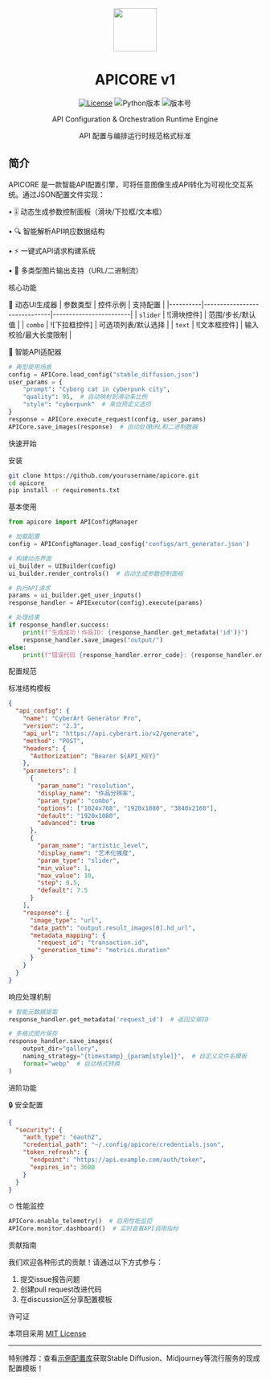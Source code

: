 <div align="center">

<image src="https://github.com/user-attachments/assets/9e91bfd4-4448-4668-bede-6eafb0b42888" height="86"/>

# APICORE v1

[![License](https://img.shields.io/badge/License-MIT-blue.svg)](https://opensource.org/licenses/MIT)
![Python版本](https://img.shields.io/badge/Python-3.8%2B-brightgreen)
![版本号](https://img.shields.io/badge/Version-1.0.0-orange)

API Configuration & Orchestration Runtime Engine​

​​API 配置与编排运行时规范​格式标准

</div>

## 简介

APICORE 是一款智能API配置引擎，可将任意图像生成API转化为可视化交互系统。通过JSON配置文件实现：

• 🎚 动态生成参数控制面板（滑块/下拉框/文本框）

• 🔍 智能解析API响应数据结构

• ⚡ 一键式API请求构建系统

• 🎨 多类型图片输出支持（URL/二进制流）


核心功能

🌟 动态UI生成器
| 参数类型 | 控件示例                     | 支持配置               |
|----------|------------------------------|------------------------|
| `slider` | ![滑块控件]                    | 范围/步长/默认值       |
| `combo`  | ![下拉框控件]                  | 可选项列表/默认选择    |
| `text`   | ![文本框控件]                  | 输入校验/最大长度限制  |

🚀 智能API适配器
```python
# 典型使用场景
config = APICore.load_config("stable_diffusion.json")
user_params = {
    "prompt": "Cyborg cat in cyberpunk city", 
    "quality": 95,  # 自动映射到滑动条比例
    "style": "cyberpunk"  # 来自预定义选项
}
response = APICore.execute_request(config, user_params)
APICore.save_images(response)  # 自动处理URL和二进制数据
```

快速开始

安装
```bash
git clone https://github.com/yourusername/apicore.git
cd apicore
pip install -r requirements.txt
```

基本使用
```python
from apicore import APIConfigManager

# 加载配置
config = APIConfigManager.load_config('configs/art_generator.json')

# 构建动态界面
ui_builder = UIBuilder(config)
ui_builder.render_controls()  # 自动生成参数控制面板

# 执行API请求
params = ui_builder.get_user_inputs()
response_handler = APIExecutor(config).execute(params)

# 处理结果
if response_handler.success:
    print(f"生成成功！作品ID: {response_handler.get_metadata('id')}")
    response_handler.save_images("output/") 
else:
    print(f"错误代码 {response_handler.error_code}: {response_handler.error_message}")
```

配置规范

标准结构模板
```json
{
  "api_config": {
    "name": "CyberArt Generator Pro",
    "version": "2.3",
    "api_url": "https://api.cyberart.io/v2/generate",
    "method": "POST",
    "headers": {
      "Authorization": "Bearer ${API_KEY}"
    },
    "parameters": [
      {
        "param_name": "resolution",
        "display_name": "作品分辨率",
        "param_type": "combo",
        "options": ["1024x768", "1920x1080", "3840x2160"],
        "default": "1920x1080",
        "advanced": true
      },
      {
        "param_name": "artistic_level",
        "display_name": "艺术化强度",
        "param_type": "slider",
        "min_value": 1,
        "max_value": 10,
        "step": 0.5,
        "default": 7.5
      }
    ],
    "response": {
      "image_type": "url",
      "data_path": "output.result_images[0].hd_url",
      "metadata_mapping": {
        "request_id": "transaction.id",
        "generation_time": "metrics.duration"
      }
    }
  }
}
```

响应处理机制
```python
# 智能元数据提取
response_handler.get_metadata('request_id')  # 返回交易ID

# 多格式图片保存
response_handler.save_images(
    output_dir="gallery",
    naming_strategy="{timestamp}_{param[style]}",  # 自定义文件名模板
    format="webp"  # 自动格式转换
)
```

进阶功能

🔒 安全配置
```json
{
  "security": {
    "auth_type": "oauth2",
    "credential_path": "~/.config/apicore/credentials.json",
    "token_refresh": {
      "endpoint": "https://api.example.com/auth/token",
      "expires_in": 3600
    }
  }
}
```

⏱ 性能监控
```python
APICore.enable_telemetry()  # 启用性能监控
APICore.monitor.dashboard()  # 实时查看API调用指标
```

贡献指南

我们欢迎各种形式的贡献！请通过以下方式参与：

1. 提交issue报告问题
2. 创建pull request改进代码
3. 在discussion区分享配置模板

许可证

本项目采用 [MIT License](LICENSE)

---

特别推荐：查看[示例配置库](examples/)获取Stable Diffusion、Midjourney等流行服务的现成配置模板！
